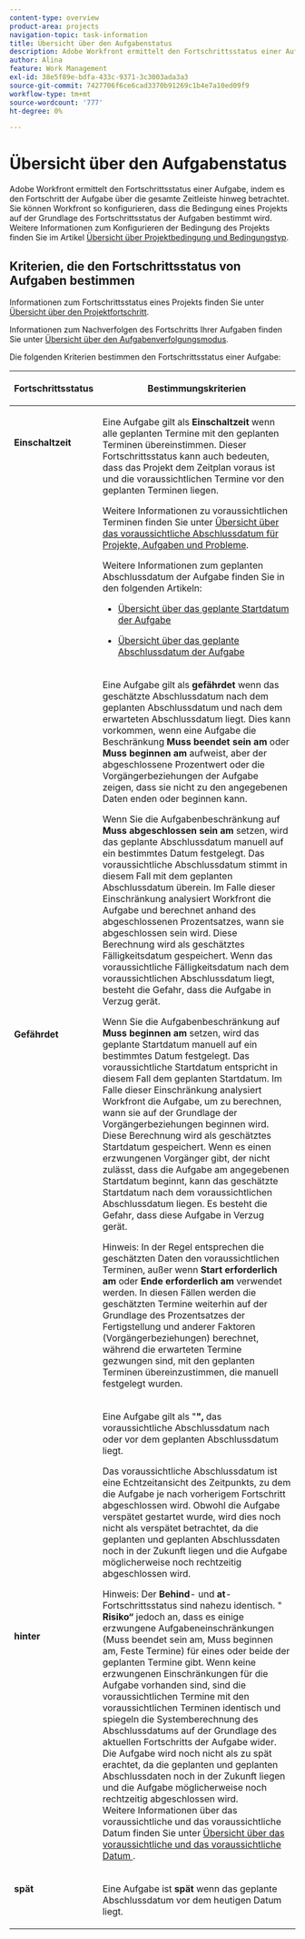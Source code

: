 ```yaml
---
content-type: overview
product-area: projects
navigation-topic: task-information
title: Übersicht über den Aufgabenstatus
description: Adobe Workfront ermittelt den Fortschrittsstatus einer Aufgabe, indem es den Fortschritt der Aufgabe über die gesamte Zeitleiste hinweg betrachtet. Sie können Workfront so konfigurieren, dass die Bedingung eines Projekts auf der Grundlage des Fortschrittsstatus der Aufgaben bestimmt wird. Weitere Informationen zum Konfigurieren der Bedingung des Projekts finden Sie im Artikel Übersicht über Projektbedingung und Bedingungstyp .
author: Alina
feature: Work Management
exl-id: 38e5f89e-bdfa-433c-9371-3c3003ada3a3
source-git-commit: 7427706f6ce6cad3370b91269c1b4e7a10ed09f9
workflow-type: tm+mt
source-wordcount: '777'
ht-degree: 0%

---
```


# Übersicht über den Aufgabenstatus

<!-- Audited: 1/2024 -->

Adobe Workfront ermittelt den Fortschrittsstatus einer Aufgabe, indem es den Fortschritt der Aufgabe über die gesamte Zeitleiste hinweg betrachtet. Sie können Workfront so konfigurieren, dass die Bedingung eines Projekts auf der Grundlage des Fortschrittsstatus der Aufgaben bestimmt wird. Weitere Informationen zum Konfigurieren der Bedingung des Projekts finden Sie im Artikel [Übersicht über Projektbedingung und Bedingungstyp](../../../manage-work/projects/manage-projects/project-condition-and-condition-type.md).

## Kriterien, die den Fortschrittsstatus von Aufgaben bestimmen

Informationen zum Fortschrittsstatus eines Projekts finden Sie unter [Übersicht über den Projektfortschritt](../../../manage-work/projects/planning-a-project/project-progress-status.md).

Informationen zum Nachverfolgen des Fortschritts Ihrer Aufgaben finden Sie unter [Übersicht über den Aufgabenverfolgungsmodus](../../../manage-work/tasks/task-information/task-tracking-mode.md).

Die folgenden Kriterien bestimmen den Fortschrittsstatus einer Aufgabe:

<table> 
 <col> 
 <col> 
 <thead> 
  <tr> 
   <th> <p><strong>Fortschrittsstatus</strong> </p> </th> 
   <th> <p><strong>Bestimmungskriterien</strong> </p> </th> 
  </tr> 
 </thead> 
 <tbody> 
  <tr valign="top"> 
   <td scope="col"> <p> </p> <p><strong>Einschaltzeit</strong> </p> </td> 
   <td scope="col"> <p>Eine Aufgabe gilt als <strong>Einschaltzeit</strong> wenn alle geplanten Termine mit den geplanten Terminen übereinstimmen. Dieser Fortschrittsstatus kann auch bedeuten, dass das Projekt dem Zeitplan voraus ist und die voraussichtlichen Termine vor den geplanten Terminen liegen.</p> <p>Weitere Informationen zu voraussichtlichen Terminen finden Sie unter <a href="../../../manage-work/projects/planning-a-project/project-projected-completion-date.md" class="MCXref xref">Übersicht über das voraussichtliche Abschlussdatum für Projekte, Aufgaben und Probleme</a>.</p> <p>Weitere Informationen zum geplanten Abschlussdatum der Aufgabe finden Sie in den folgenden Artikeln:</p> 
    <ul> 
     <li> <p><a href="../../../manage-work/tasks/task-information/task-planned-start-date.md" class="MCXref xref">Übersicht über das geplante Startdatum der Aufgabe</a> </p> </li> 
     <li> <p><a href="../../../manage-work/tasks/task-information/task-planned-completion-date.md" class="MCXref xref">Übersicht über das geplante Abschlussdatum der Aufgabe</a> </p> </li> 
    </ul> </td> 
  </tr> 
  <tr> 
   <td><p></p> <p><strong>Gefährdet</strong> </p> </td> 
   <td><p>Eine Aufgabe gilt als <strong>gefährdet</strong> wenn das geschätzte Abschlussdatum nach dem geplanten Abschlussdatum und nach dem erwarteten Abschlussdatum liegt. Dies kann vorkommen, wenn eine Aufgabe die Beschränkung <strong>Muss beendet sein am</strong> oder <strong>Muss beginnen am</strong> aufweist, aber der abgeschlossene Prozentwert oder die Vorgängerbeziehungen der Aufgabe zeigen, dass sie nicht zu den angegebenen Daten enden oder beginnen kann. </p><p> Wenn Sie die Aufgabenbeschränkung auf <strong>Muss abgeschlossen sein am</strong> setzen, wird das geplante Abschlussdatum manuell auf ein bestimmtes Datum festgelegt. Das voraussichtliche Abschlussdatum stimmt in diesem Fall mit dem geplanten Abschlussdatum überein. Im Falle dieser Einschränkung analysiert Workfront die Aufgabe und berechnet anhand des abgeschlossenen Prozentsatzes, wann sie abgeschlossen sein wird. Diese Berechnung wird als geschätztes Fälligkeitsdatum gespeichert. Wenn das voraussichtliche Fälligkeitsdatum nach dem voraussichtlichen Abschlussdatum liegt, besteht die Gefahr, dass die Aufgabe in Verzug gerät. </p> <p> Wenn Sie die Aufgabenbeschränkung auf <strong>Muss beginnen am</strong> setzen, wird das geplante Startdatum manuell auf ein bestimmtes Datum festgelegt. Das voraussichtliche Startdatum entspricht in diesem Fall dem geplanten Startdatum. Im Falle dieser Einschränkung analysiert Workfront die Aufgabe, um zu berechnen, wann sie auf der Grundlage der Vorgängerbeziehungen beginnen wird. Diese Berechnung wird als geschätztes Startdatum gespeichert. Wenn es einen erzwungenen Vorgänger gibt, der nicht zulässt, dass die Aufgabe am angegebenen Startdatum beginnt, kann das geschätzte Startdatum nach dem voraussichtlichen Abschlussdatum liegen. Es besteht die Gefahr, dass diese Aufgabe in Verzug gerät. </p> <p>Hinweis: In der Regel entsprechen die geschätzten Daten den voraussichtlichen Terminen, außer wenn <strong>Start erforderlich am</strong> oder <strong>Ende erforderlich am</strong> verwendet werden. In diesen Fällen werden die geschätzten Termine weiterhin auf der Grundlage des Prozentsatzes der Fertigstellung und anderer Faktoren (Vorgängerbeziehungen) berechnet, während die erwarteten Termine gezwungen sind, mit den geplanten Terminen übereinzustimmen, die manuell festgelegt wurden.</p> </td> 
  </tr> 
  <tr> 
   <td> <p><strong>hinter</strong> </p> </td> 
   <td> <p>Eine Aufgabe gilt als "<strong>", </strong> das voraussichtliche Abschlussdatum nach oder vor dem geplanten Abschlussdatum liegt.</p> <p>Das voraussichtliche Abschlussdatum ist eine Echtzeitansicht des Zeitpunkts, zu dem die Aufgabe je nach vorherigem Fortschritt abgeschlossen wird. Obwohl die Aufgabe verspätet gestartet wurde, wird dies noch nicht als verspätet betrachtet, da die geplanten und geplanten Abschlussdaten noch in der Zukunft liegen und die Aufgabe möglicherweise noch rechtzeitig abgeschlossen wird.</p> <p>Hinweis: Der <strong>Behind</strong>- und <strong>at</strong>-Fortschrittsstatus sind nahezu identisch. "<strong> Risiko“ </strong> jedoch an, dass es einige erzwungene Aufgabeneinschränkungen (Muss beendet sein am, Muss beginnen am, Feste Termine) für eines oder beide der geplanten Termine gibt. Wenn keine erzwungenen Einschränkungen für die Aufgabe vorhanden sind, sind die voraussichtlichen Termine mit den voraussichtlichen Terminen identisch und spiegeln die Systemberechnung des Abschlussdatums auf der Grundlage des aktuellen Fortschritts der Aufgabe wider. Die Aufgabe wird noch nicht als zu spät erachtet, da die geplanten und geplanten Abschlussdaten noch in der Zukunft liegen und die Aufgabe möglicherweise noch rechtzeitig abgeschlossen wird.<br>Weitere Informationen über das voraussichtliche und das voraussichtliche Datum finden Sie unter <a href="../../../manage-work/tasks/task-information/differentiate-projected-estimated-dates.md" class="MCXref xref">Übersicht über das voraussichtliche und das voraussichtliche Datum </a>.</p> </td> 
  </tr> 
  <tr valign="top"> 
   <td> <p><strong>spät</strong> </p> </td> 
   <td> <p>Eine Aufgabe ist <strong>spät</strong> wenn das geplante Abschlussdatum vor dem heutigen Datum liegt.<br></p> </td> 
  </tr> 
 </tbody> 
</table>

<!--hiding this because some users find the images confusing, as they don't really show the dates mentioned in the descriptions above. Keep the pictures though, in case some users will complain that we hid them. 

## How task Progress Status updates over time

The different date types in our projects tell us how tasks are progressing over time:

* On Time

  ![](assets/on-time-progress-status-350x233.png)

* At Risk

  ![](assets/at-risk-progress-status-350x233.png)

* Behind

  ![](assets/behind-progress-status-350x233.png)

* Late

  ![](assets/late-progress-status-350x233.png)

-->
